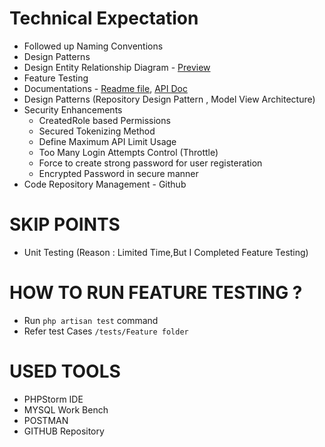 # Technical Expectation

- Followed up Naming Conventions
- Design Patterns
- Design Entity Relationship Diagram - [Preview](https://snipboard.io/g2kxZ7.jpg)
- Feature Testing  
- Documentations - [Readme file](https://github.com/DDSameera/rmis-backend/blob/master/README.md), [API Doc](https://github.com/DDSameera/rmis-backend/blob/master/APIDOC.md)
- Design Patterns (Repository Design Pattern , Model View Architecture)
- Security Enhancements
    - CreatedRole based Permissions
    - Secured Tokenizing Method
    - Define Maximum API Limit Usage 
    - Too Many Login Attempts Control (Throttle)
    - Force to create strong password for user registeration
    - Encrypted Password in secure manner  
- Code Repository Management - Github

# SKIP POINTS
- Unit Testing  (Reason : Limited Time,But I  Completed Feature Testing)


# HOW TO RUN FEATURE TESTING ?
- Run `php artisan test` command
- Refer test Cases `/tests/Feature folder`

# USED TOOLS
- PHPStorm IDE
- MYSQL Work Bench
- POSTMAN
- GITHUB Repository

